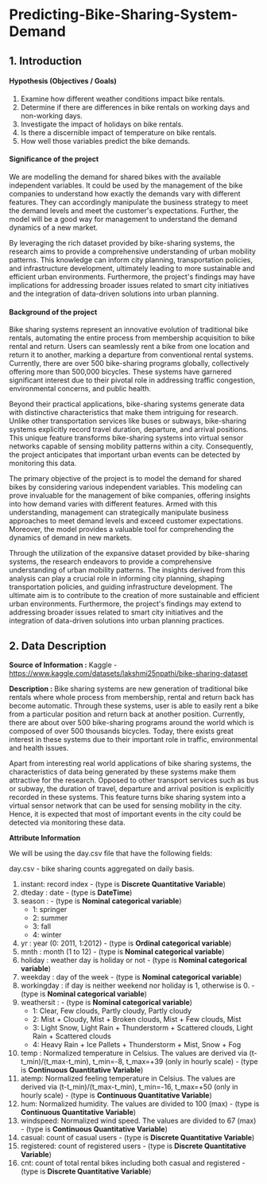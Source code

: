 # Predicting-Bike-Sharing-System-Demand

## 1. Introduction
#### Hypothesis (Objectives / Goals)

1. Examine how different weather conditions impact bike rentals.
2. Determine if there are differences in bike rentals on working days and non-working days.
3. Investigate the impact of holidays on bike rentals.
4. Is there a discernible impact of temperature on bike rentals.
5. How well those variables predict the bike demands.


#### Significance of the project

We are modelling the demand for shared bikes with the available independent variables. It could be used by the management of the bike companies to understand how exactly the demands vary with different features. They can accordingly manipulate the business strategy to meet the demand levels and meet the customer's expectations. Further, the model will be a good way for management to understand the demand dynamics of a new market.

By leveraging the rich dataset provided by bike-sharing systems, the research aims to provide a comprehensive understanding of urban mobility patterns. This knowledge can inform city planning, transportation policies, and infrastructure development, ultimately leading to more sustainable and efficient urban environments. Furthermore, the project's findings may have implications for addressing broader issues related to smart city initiatives and the integration of data-driven solutions into urban planning.


#### Background of the project

Bike sharing systems represent an innovative evolution of traditional bike rentals, automating the entire process from membership acquisition to bike rental and return. Users can seamlessly rent a bike from one location and return it to another, marking a departure from conventional rental systems. Currently, there are over 500 bike-sharing programs globally, collectively offering more than 500,000 bicycles. These systems have garnered significant interest due to their pivotal role in addressing traffic congestion, environmental concerns, and public health.

Beyond their practical applications, bike-sharing systems generate data with distinctive characteristics that make them intriguing for research. Unlike other transportation services like buses or subways, bike-sharing systems explicitly record travel duration, departure, and arrival positions. This unique feature transforms bike-sharing systems into virtual sensor networks capable of sensing mobility patterns within a city. Consequently, the project anticipates that important urban events can be detected by monitoring this data.

The primary objective of the project is to model the demand for shared bikes by considering various independent variables. This modeling can prove invaluable for the management of bike companies, offering insights into how demand varies with different features. Armed with this understanding, management can strategically manipulate business approaches to meet demand levels and exceed customer expectations. Moreover, the model provides a valuable tool for comprehending the dynamics of demand in new markets.

Through the utilization of the expansive dataset provided by bike-sharing systems, the research endeavors to provide a comprehensive understanding of urban mobility patterns. The insights derived from this analysis can play a crucial role in informing city planning, shaping transportation policies, and guiding infrastructure development. The ultimate aim is to contribute to the creation of more sustainable and efficient urban environments. Furthermore, the project's findings may extend to addressing broader issues related to smart city initiatives and the integration of data-driven solutions into urban planning practices.


## 2. Data Description
**Source of Information :** Kaggle - https://www.kaggle.com/datasets/lakshmi25npathi/bike-sharing-dataset
    
**Description :** Bike sharing systems are new generation of traditional bike rentals where whole process from membership, rental and return back has become automatic. Through these systems, user is able to easily rent a bike from a particular position and return back at another position. Currently, there are about over 500 bike-sharing programs around the world which is composed of over 500 thousands bicycles. Today, there exists great interest in these systems due to their important role in traffic, environmental and health issues.

Apart from interesting real world applications of bike sharing systems, the characteristics of data being generated by these systems make them attractive for the research. Opposed to other transport services such as bus or subway, the duration of travel, departure and arrival position is explicitly recorded in these systems. This feature turns bike sharing system into a virtual sensor network that can be used for sensing mobility in the city. Hence, it is expected that most of important events in the city could be detected via monitoring these data.

**Attribute Information**

We will be using the day.csv file that have the following fields:

day.csv - bike sharing counts aggregated on daily basis.

1. instant: record index  - (type is **Discrete Quantitative Variable**)
2. dteday : date          - (type is **DateTime**)
3. season :               - (type is **Nominal categorical variable**)
    - 1: springer
    - 2: summer
    - 3: fall
    - 4: winter
4. yr : year (0: 2011, 1:2012)               - (type is **Ordinal categorical variable**)
5. mnth : month (1 to 12)                   - (type is **Nominal categorical variable**)
6. holiday : weather day is holiday or not   - (type is **Nominal categorical variable**)
7. weekday : day of the week                 - (type is **Nominal categorical variable**)
7. workingday : if day is neither weekend nor holiday is 1, otherwise is 0.   - (type is **Nominal categorical variable**)
8. weathersit :                                                               - (type is **Nominal categorical variable**)
    - 1: Clear, Few clouds, Partly cloudy, Partly cloudy
    - 2: Mist + Cloudy, Mist + Broken clouds, Mist + Few clouds, Mist
    - 3: Light Snow, Light Rain + Thunderstorm + Scattered clouds, Light Rain + Scattered clouds
    - 4: Heavy Rain + Ice Pallets + Thunderstorm + Mist, Snow + Fog
9. temp : Normalized temperature in Celsius. The values are derived via (t-t_min)/(t_max-t_min), t_min=-8, t_max=+39 (only in hourly scale)           - (type is **Continuous Quantitative Variable**)
10. atemp: Normalized feeling temperature in Celsius. The values are derived via (t-t_min)/(t_max-t_min), t_min=-16, t_max=+50 (only in hourly scale)  - (type is **Continuous Quantitative Variable**)
11. hum: Normalized humidity. The values are divided to 100 (max)          - (type is **Continuous Quantitative Variable**)
12. windspeed: Normalized wind speed. The values are divided to 67 (max)   - (type is **Continuous Quantitative Variable**)
13. casual: count of casual users                                          - (type is **Discrete Quantitative Variable**)
14. registered: count of registered users                                  - (type is **Discrete Quantitative Variable**)
15. cnt: count of total rental bikes including both casual and registered  - (type is **Discrete Quantitative Variable**)
